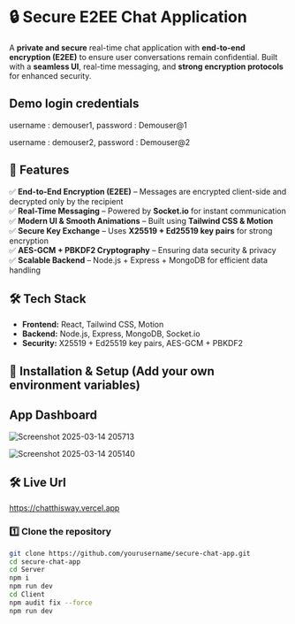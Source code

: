 # 🔒 Secure E2EE Chat Application  

A **private and secure** real-time chat application with **end-to-end encryption (E2EE)** to ensure user conversations remain confidential. Built with a **seamless UI**, real-time messaging, and **strong encryption protocols** for enhanced security.  

## Demo login credentials

username : demouser1, 
password : Demouser@1
 
username : demouser2, 
password : Demouser@2

## 🚀 Features  
✅ **End-to-End Encryption (E2EE)** – Messages are encrypted client-side and decrypted only by the recipient  
✅ **Real-Time Messaging** – Powered by **Socket.io** for instant communication  
✅ **Modern UI & Smooth Animations** – Built using **Tailwind CSS & Motion**  
✅ **Secure Key Exchange** – Uses **X25519 + Ed25519 key pairs** for strong encryption  
✅ **AES-GCM + PBKDF2 Cryptography** – Ensuring data security & privacy  
✅ **Scalable Backend** – Node.js + Express + MongoDB for efficient data handling  

## 🛠 Tech Stack  
- **Frontend:** React, Tailwind CSS, Motion  
- **Backend:** Node.js, Express, MongoDB, Socket.io  
- **Security:** X25519 + Ed25519 key pairs, AES-GCM + PBKDF2  

## 🔧 Installation & Setup (Add your own environment variables)  

## App Dashboard

![Screenshot 2025-03-14 205713](https://github.com/user-attachments/assets/76268757-de5a-4e4d-859f-1f8c1fe08edf)

![Screenshot 2025-03-14 205140](https://github.com/user-attachments/assets/c7f2fb9a-9601-4a17-9b1f-ff3c97b9439d)

## 🛠 Live Url

https://chatthisway.vercel.app

### 1️⃣ Clone the repository  
```sh
git clone https://github.com/yourusername/secure-chat-app.git
cd secure-chat-app
cd Server
npm i
npm run dev
cd Client
npm audit fix --force
npm run dev
